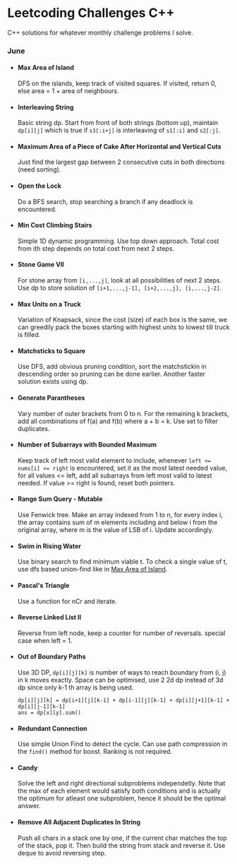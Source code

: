 # Leetcoding Challenges C++

C++ solutions for whatever monthly challenge problems I solve.

### June

- #### Max Area of Island
    DFS on the islands, keep track of visited squares. If visited, return 0, else area = 1 + area of neighbours.

- #### Interleaving String
    Basic string dp. Start from front of both strings (bottom up), maintain ```dp[i][j]``` which is true if ```s3[:i+j]``` is interleaving of ```s1[:i]``` and ```s2[:j]```.

- #### Maximum Area of a Piece of Cake After Horizontal and Vertical Cuts
    Just find the largest gap between 2 consecutive cuts in both directions (need sorting).

- #### Open the Lock
    Do a BFS search, stop searching a branch if any deadlock is encountered.

- #### Min Cost Climbing Stairs
    Simple 1D dynamic programming. Use top down approach. Total cost from ith step depends on total cost from next 2 steps.

- #### Stone Game VII
    For stone array from ```[i,...,j]```, look at all possibilities of next 2 steps. Use dp to store solution of ```[i+1,...,j-1], [i+2,...,j], [i,...,j-2]```.

- #### Max Units on a Truck
    Variation of Knapsack, since the cost (size) of each box is the same, we can greedily pack the boxes starting with highest units to lowest till truck is filled.

- #### Matchsticks to Square
    Use DFS, add obvious pruning condition, sort the matchstickin in descending order so pruning can be done earlier. Another faster solution exists using dp.

- #### Generate Parantheses
    Vary number of outer brackets from 0 to n. For the remaining k brackets, add all combinations of f(a) and f(b) where a + b = k. Use set to filter duplicates.

- #### Number of Subarrays with Bounded Maximum
    Keep track of left most valid element to include, whenever ```left <= nums[i] <= right``` is encountered, set it as the most latest needed value, for all values <= left, add all subarrays from left most valid to latest needed. If value >= right is found, reset both pointers.

- #### Range Sum Query - Mutable
    Use Fenwick tree. Make an array indexed from 1 to n, for every index i, the array contains sum of m elements including and below i from the original array, where m is the value of LSB of i. Update accordingly.

- #### Swim in Rising Water
    Use binary search to find minimum viable t. To check a single value of t, use dfs based union-find like in [Max Area of Island](https://leetcode.com/problems/max-area-of-island/).

- #### Pascal's Triangle
    Use a function for nCr and iterate.

- #### Reverse Linked List II
    Reverse from left node, keep a counter for number of reversals. special case when left = 1.


- #### Out of Boundary Paths
    Use 3D DP, ```dp[i][j][k]``` is number of ways to reach boundary from (i, j) in k moves exactly. Space can be optimised, use 2 2d dp instead of 3d dp since only k-1 th array is being used. 
    
    ```
    dp[i][j][k] = dp[i+1][j][k-1] + dp[i-1][j][k-1] + dp[i][j+1][k-1] + dp[i][j-1][k-1]
    ans = dp[x][y].sum()
    ```

- #### Redundant Connection
    Use simple Union Find to detect the cycle. Can use path compression in the ```find()``` method for boost. Ranking is not required.

- #### Candy
    Solve the left and right directional subproblems independetly. Note that the max of each element would satisfy both conditions and is actually the optimum for atleast one subproblem, hence it should be the optimal answer.

- #### Remove All Adjacent Duplicates In String
    Push all chars in a stack one by one, if the current char matches the top of the stack, pop it. Then build the string from stack and reverse it. Use deque to avoid reversing step.
